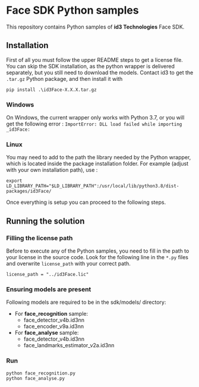 # Face SDK Python samples

This repository contains Python samples of **id3 Technologies** Face SDK.

## Installation

First of all you must follow the upper README steps to get a license file. You can skip the SDK installation, as the python wrapper is delivered separately, but you still need to download the models.
Contact id3 to get the `.tar.gz` Python package, and then install it with 
```
pip install .\id3Face-X.X.X.tar.gz
```

### Windows
On Windows, the current wrapper only works with Python 3.7, or you will get the following error : `ImportError: DLL load failed while importing _id3Face:`

### Linux
You may need to add to the path the library needed by the Python wrapper, which is located inside the package installation folder. For example (adjust with your own installation path), use : 
```
export LD_LIBRARY_PATH="$LD_LIBRARY_PATH":/usr/local/lib/python3.8/dist-packages/id3Face/
```

Once everything is setup you can proceed to the following steps.

## Running the solution

### Filling the license path

Before to execute any of the Python samples, you need to fill in the path to your license in the source code. Look for the following line in the `*.py` files and overwrite `license_path` with your correct path.

```
license_path = "../id3Face.lic"
```

### Ensuring models are present

Following models are required to be in the sdk/models/ directory:
- For **face_recognition** sample:
    - face_detector_v4b.id3nn
    - face_encoder_v9a.id3nn
- For **face_analyse** sample:
    - face_detector_v4b.id3nn
    - face_landmarks_estimator_v2a.id3nn

### Run
 ```
 python face_recognition.py
 python face_analyse.py
 ```
